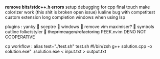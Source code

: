 **remove bits/stdc++.h errors**
setup debugging for cpp
final touch
make colorizer work (this shit is broken open issue)
lualine bug with competitest custom extension
long completion windows when using lsp

plugins :
yanky    
sceptre  
windows     remove vim maximiser? 
symbols outline
folke/styler  
~~theprimeagen/refactoring~~
PEEK.nvim  DENO NOT COOPERATIVE


cp workflow :
alias test="./test.sh"
test.sh
#!/bin/zsh
g++ solution.cpp -o solution.exe"
./solution.exe < input.txt > output.txt
